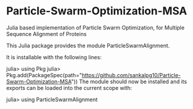 # Particle-Swarm-Optimization-MSA
Julia based implementation of Particle Swarm Optimization, for Multiple Sequence Alignment of Proteins

This Julia package provides the module ParticleSwarmAlignment.

It is installable with the following lines:

julia> using Pkg
julia> Pkg.add(PackageSpec(path="https://github.com/sankalpg10/Particle-Swarm-Optimization-MSA"))
The module should now be installed and its exports can be loaded into the current scope with:

julia> using ParticleSwarmAlignment
